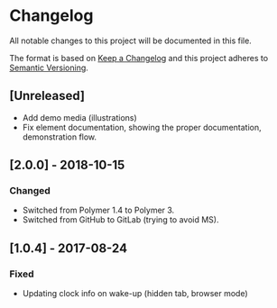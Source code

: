 # Changelog
All notable changes to this project will be documented in this file.

The format is based on [Keep a Changelog](http://keepachangelog.com/en/1.0.0/)
and this project adheres to [Semantic Versioning](http://semver.org/spec/v2.0.0.html).

## [Unreleased]
- Add demo media (illustrations)
- Fix element documentation, showing the proper documentation, demonstration flow. 

## [2.0.0] - 2018-10-15
### Changed
- Switched from Polymer 1.4 to Polymer 3.
- Switched from GitHub to GitLab (trying to avoid MS).

## [1.0.4] - 2017-08-24
### Fixed
- Updating clock info on wake-up (hidden tab, browser mode)
